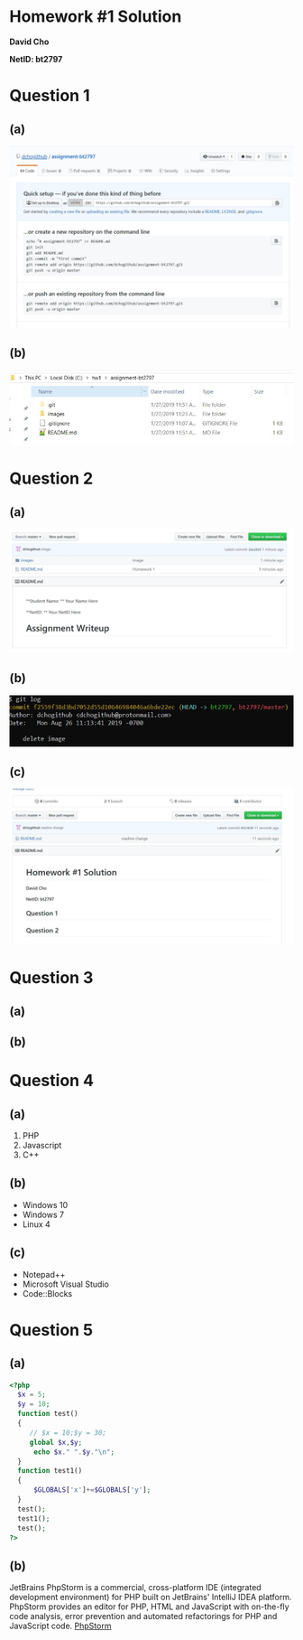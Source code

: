 # Homework #1 Solution
**David Cho**

**NetID: bt2797**

# Question 1
## (a)

![1A](https://github.com/dchogithub/assignment-bt2797/blob/master/images/1A.JPG)

## (b)

![1B](https://github.com/dchogithub/assignment-bt2797/blob/master/images/1B.JPG)

# Question 2
## (a)

![2A](https://github.com/dchogithub/assignment-bt2797/blob/master/images/2A.JPG)

## (b)

![2B](https://github.com/dchogithub/assignment-bt2797/blob/master/images/2B.JPG)

## (c)

![2C](https://github.com/dchogithub/assignment-bt2797/blob/master/images/2C.JPG)

# Question 3
## (a)

## (b)

# Question 4
## (a)

1. PHP
2. Javascript
3. C++

## (b)

* Windows 10
* Windows 7
* Linux 4

## (c)

* Notepad++
* Microsoft Visual Studio
* Code::Blocks

# Question 5
## (a)

```php
<?php
  $x = 5;
  $y = 10;
  function test()
  {
     // $x = 10;$y = 30;
     global $x,$y;
      echo $x." ".$y."\n";
  }
  function test1()
  {
      $GLOBALS['x']+=$GLOBALS['y'];
  }
  test();
  test1();
  test();
?>
```

## (b)

JetBrains PhpStorm is a commercial, cross-platform IDE (integrated development environment) for PHP built on JetBrains' IntelliJ IDEA platform. PhpStorm provides an editor for PHP, HTML and JavaScript with on-the-fly code analysis, error prevention and automated refactorings for PHP and JavaScript code.
[PhpStorm](https://www.jetbrains.com/phpstorm/)
